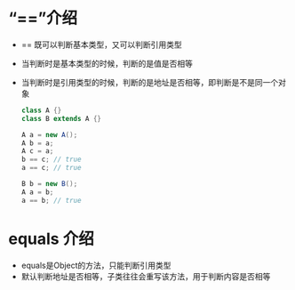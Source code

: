 # “==”介绍

* == 既可以判断基本类型，又可以判断引用类型

* 当判断时是基本类型的时候，判断的是值是否相等

* 当判断时是引用类型的时候，判断的是地址是否相等，即判断是不是同一个对象

  ```java
  class A {}
  class B extends A {}
  
  A a = new A();
  A b = a;
  A c = a;
  b == c; // true
  a == c; // true
  
  B b = new B();
  A a = b;
  a == b; // true
  
  ```



# equals 介绍

* equals是Object的方法，只能判断引用类型
* 默认判断地址是否相等，子类往往会重写该方法，用于判断内容是否相等